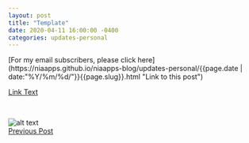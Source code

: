 ```yaml
---
layout: post
title: "Template"
date: 2020-04-11 16:00:00 -0400
categories: updates-personal
---
```

 <meta name="description" content="">
<!-- Need to copy/paste to each post: Don't forget to change updates-personal or updates-coding-->
<div class="feed" markdown="1">
 [For my email subscribers, please click here](https://niaapps.github.io/niaapps-blog/updates-personal/{{page.date | date:"%Y/%m/%d/"}}{{page.slug}}.html "Link to this post")
</div>

<!-- Make images responsive -->
<div class="scale-img"></div>

<!-- Link example (opens new tab) -->
<a href="" target="_blank" title="">Link Text</a>

<!-- Indent or white space -->
&nbsp;&nbsp;&nbsp; 

<!-- ex img w/ directory to root and discourage download pop up -->
<div class="thumbnail">
  <img id="img-id" src="/../../images/img-title.jpg" alt="alt text" onContextMenu="alert('Please don\'t download this photo!');return false;">
  </a>
</div>

<!-- Buttons for Blog post update prev with last post regularly don't forget date and title-->
<div class="button-post">
    <a href="https://niaapps.github.io/niaapps-blog/updates-personal/2020/06/10/Quarantine-Playlist.html" class="post-button" id="button-nxt">Previous Post</a>

  </div>

